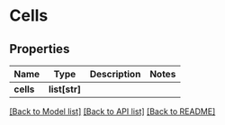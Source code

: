 # Cells

## Properties
Name | Type | Description | Notes
------------ | ------------- | ------------- | -------------
**cells** | **list[str]** |  | 

[[Back to Model list]](../README.md#documentation-for-models) [[Back to API list]](../README.md#documentation-for-api-endpoints) [[Back to README]](../README.md)


